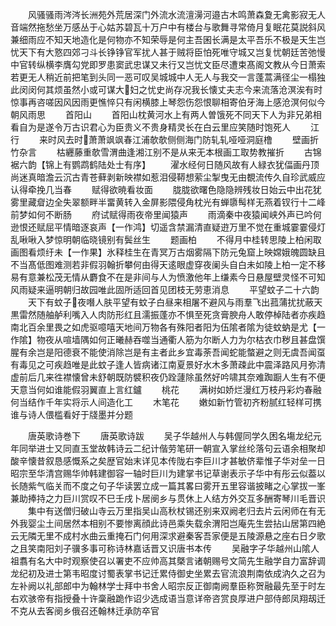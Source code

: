 <!-- { "loadSidebar": true } -->
　　风骚骚雨涔涔长洲苑外荒居深门外流水流澶澷河邉古木鸣萧森夐无禽影寂无人音端然拖愁坐万感丛于心姑苏碧瓦十万户中有楼台与歌舞寻常倚月复眠花莫説斜风兼细雨应不知天地造化是何物亦不知荣辱是何主吾囷长满是太平吾乐不极是天生岂忧天下有大憝四郊刁斗长铮铮官军扰人甚于贼将臣怕死唯守城又岂复忧朝廷苦弛慢中官转纵横李膺勾党即罗患窦武忠谋又未行又岂忧文臣尽遭束髙阁文教从今日萧索若更无人稍近前把笔到头同一恶可叹吴城城中人无人与我交一言蓬蒿满径尘一榻独此闵闵何其烦虽然小或可谋大妇之忧史尚存况我长懐丈夫志今来流落沧溟涘有时惊事再咨嗟因风因雨更憔悴只有闲横膝上琴怨伤怨恨聊相寄伯牙海上感沧溟何似今朝风雨思
　　首阳山
　　首阳山枕黄河水上有两人曽饿死不同天下人为非兄弟相看自为是遂令万古识君心为臣贵义不贵身精灵长在白云里应笑随时饱死人
　　江行
　　来时风去时萧萧飒飒春江浦欹欹侧侧海门防轧轧哑哑洞庭橹
　　壁画折竹杂言
　　枯纒藤重欹雪渭曲逢湘江别不是从来无本根画工取势教摧折
　　古锦裾六韵【锦上有鹦鹉鹤陆处士有序】
　　濯水经何日随风故有人緑衣犹偪画丹顶尚迷真暗澹云沉古青苍藓剥新映襟如惹泪侵鞯想萦尘掣曳无由覩流传久自珍武威应认得牵挽几当春
　　赋得欲暁看妆面
　　胧胧欲曙色隐隐辨残妆日始云中出花犹雾里藏睂边全失翠额畔半畱黄转入金屏影隈侵角枕光有蝉隳髩样无燕着钗行十二峰前梦如何不断肠
　　府试赋得雨夜帝里闻猿声
　　雨滴秦中夜猿闻峡外声已吟何逊恨还赋屈平情暗逐哀声【一作鸿】切遥含禁漏清直疑逰万里不觉在重城霎霎侵灯乱啾啾入梦惊明朝临晓镜别有鬓丝生
　　题画柏
　　不得月中桂转思陵上柏闲取画图看烦纡未【一作果】氷释桂生在青冥万古烟雾隔下防元兔窟上映嫦娥魄圆缺且不当髙低图难测若非假羽翰折攀何由得天逺眼虚穿夜阑头自白未如陵上柏一定不移易有意兼松茂无情从麝食不在是非间与人为愤激他年上缣素今日悬屋壁灵怪不可知风雨疑来逼明朝归故园唯此固所适回首见团枝无劳恵消息
　　平望蚊子二十六韵
　　天下有蚊子夜噆人肤平望有蚊子白昼来相屠不避风与雨羣飞出菰蒲扰扰蔽天黒雷然随舳舻利嘴入人肉防形红且濡振蓬亦不惧至死贪膏腴舟人敢停棹陆者亦疾趋南北百余里畏之如虎驱噫嘻天地间万物各有殊阳者阳为伍隂者隂为徒蚊蚋是尤【一作隂】物夜从喧墙隅如何正曦赫吞噬当通衢人筋为尔断人力为尔枯衣巾秽且甚盘馔腥有余岂是阳德衰不能使消除岂是有主者此乡宜毒荼吾闻蛇能螫避之则无虞吾闻虿有毒见之可疾趋唯是此蚊子逢人皆病诸江南夏景好水木多萧疎此中震泽路风月弥清虚前后几来徃襟懐曾未舒朝既防襞积夜仍跧蘧除虽然好吟啸其奈难踟蹰人生有不便天意当何如谁能假羽翼直上言红鑪
　　桃花
　　满树如娇烂漫红万枝丹彩灼春融何当结作千年实将示人间造化工
　　木笔花
　　嫩如新竹管初齐粉腻红轻样可携谁与诗人偎槛看好于牋墨并分题











　　唐英歌诗巻下
　　唐英歌诗跋
　　吴子华越州人与韩偓同学久困名塲龙纪元年同举进士又同直玉堂故韩诗云二纪计偕劳笔研一朝宣入掌丝纶落句云语余相聚却酸辛懐昔叙恳感慨系之矣歴官始末详见本传陇右李巨川才甚敏侪辈惟子华对垒一日昭宗至华清宫赐华帅韩建御容一轴时巨川为建掌书记草谢表示子华中有彤云似葢以长随紫气临关而不度之句子华读罢立成一篇其畧曰雾开五里容谐披睹之心掌拔一峯兼助捧持之力巨川赏叹不巳壬戌卜居阌乡与贯休上人结方外交互多酬寄琴川毛晋识
　　集中有送僧归破山寺云万里指吴山高秋杖锡还别来双阙老归去片云闲师在有无外我婴尘土间居然本相别不要惨离顔此诗邑乘失载余渭阳岂庵先生尝拈山居第四絶云无隣无里不成村水曲云重掩石门何用深求避秦客吾家便是五陵源悬之座右日夕歌之且笑南阳刘子骥多事可称诗林嘉话晋又识唐书本传
　　吴融字子华越州山隂人祖翥有名大中时观察使召以署吏不应帅高其槩言诸朝赐号文简先生融学自力富辞调龙纪初及进士第韦昭度讨蜀表掌书记迁累侍御史坐累去官流浪荆南依成汭久之召为左补阙以礼部郎中为翰林学士拜中书舍人昭宗反正御南阙羣臣称贺融最先至于时左右欢骇帝有指授叠十许稾融跪作诏少选成语当意详帝咨赏良厚进户部侍郎凤翔刼迁不克从去客阌乡俄召还翰林迁承防卒官





